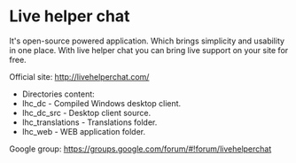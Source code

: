 Live helper chat
==============

It's open-source powered application. Which brings simplicity and usability in one place. With live helper chat you can bring live support on your site for free.

Official site:
http://livehelperchat.com/

 * Directories content:
  * lhc_dc - Compiled Windows desktop client.
  * lhc_dc_src - Desktop client source.
  * lhc_translations - Translations folder.
  * lhc_web - WEB application folder.


Google group:
https://groups.google.com/forum/#!forum/livehelperchat
